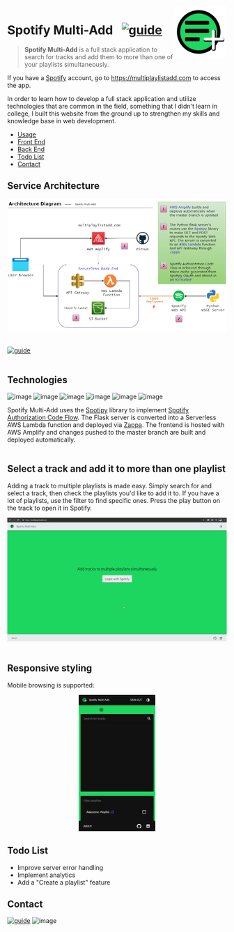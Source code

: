 <img src="front_end/src/assets/appicon.svg" align="right" height="120px" />

# Spotify Multi-Add &nbsp; [![guide](https://img.shields.io/badge/Link-https%3A%2F%2Fmultiplaylistadd.com-brightgreen)](https://multiplaylistadd.com)
> **Spotify Multi-Add** is a full stack application to search for tracks and add them to more than one of your playlists simultaneously.

If you have a [Spotify](https://www.spotify.com/) account, go to https://multiplaylistadd.com to access the app. 

In order to learn how to develop a full stack application and utilize technologies that are common in the field, something that I didn't learn in college, I built this website from the ground up to strengthen my skills and knowledge base in web development.

* [Usage](https://github.com/ntgarrett/Spotify_multi-add#select-a-track-and-add-it-to-more-than-one-playlist)
* [Front End](front_end/README.md) 
* [Back End](back_end/README.md)
* [Todo List](https://github.com/ntgarrett/Spotify_multi-add#todo-list)
* [Contact](https://github.com/ntgarrett/Spotify_multi-add#contact)

## Service Architecture

<img src="demo/ArchitectureDiagram.png">
<br>
<br>

[![guide](https://img.shields.io/badge/POSTMAN%20DOCUMENTATION-FF6C37?style=for-the-badge&logo=postman&logoColor=white)](https://documenter.getpostman.com/view/11631692/TW74iQBZ)
<br>
<br>

## Technologies 
![image](https://img.shields.io/badge/Amazon_AWS-232F3E?style=for-the-badge&logo=amazon-aws&logoColor=white)&nbsp;![image](https://img.shields.io/badge/Python-3776AB?style=for-the-badge&logo=python&logoColor=white)&nbsp;![image](https://img.shields.io/badge/Flask-000000?style=for-the-badge&logo=flask&logoColor=white)&nbsp;![image](https://img.shields.io/badge/Spotify-1ED760?&style=for-the-badge&logo=spotify&logoColor=white)&nbsp;![image](https://img.shields.io/badge/React-20232A?style=for-the-badge&logo=react&logoColor=61DAFB)&nbsp;![image](https://img.shields.io/badge/Material--UI-0081CB?style=for-the-badge&logo=material-ui&logoColor=white) 

Spotify Multi-Add uses the [Spotipy](https://spotipy.readthedocs.io/en/2.16.1/) library to implement [Spotify Authorization Code Flow](https://developer.spotify.com/documentation/general/guides/authorization-guide/#authorization-code-flow). The Flask server is converted into a Serverless AWS Lambda function and deployed via [Zappa](https://github.com/Miserlou/Zappa). The frontend is hosted with AWS Amplify and changes pushed to the master branch are built and deployed automatically.
<br>
<br>

## Select a track and add it to more than one playlist

Adding a track to multiple playlists is made easy. Simply search for and select a track, then check the playlists you'd like to add it to. If you have a lot of playlists, use the filter to find specific ones. Press the play button on the track to open it in Spotify.

<img src="demo/DesktopDemo.gif">
<br>
<br>

## Responsive styling

Mobile browsing is supported:

<p align="center"><img src="demo/MobileDemo.gif" width=35%></p>


## Todo List

* Improve server error handling
* Implement analytics
* Add a "Create a playlist" feature

## Contact

[![guide](https://img.shields.io/badge/LinkedIn-0077B5?style=for-the-badge&logo=linkedin&logoColor=white)](https://www.linkedin.com/in/ntgarrett/)&nbsp;![image](https://img.shields.io/badge/garrett.nick.96%40gmail.com-EA4335?style=for-the-badge&logo=gmail&logoColor=white) 